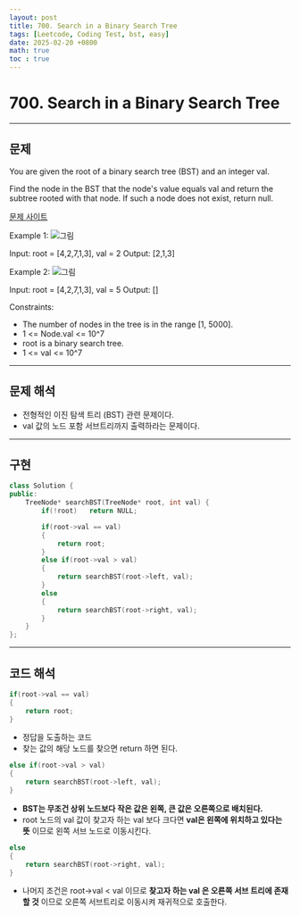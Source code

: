 ```yaml
---
layout: post
title: 700. Search in a Binary Search Tree
tags: [Leetcode, Coding Test, bst, easy]
date: 2025-02-20 +0800
math: true
toc : true
---
```



# 700. Search in a Binary Search Tree



****


## 문제 

You are given the root of a binary search tree (BST) and an integer val.

Find the node in the BST that the node's value equals val and return the subtree rooted with that node. If such a node does not exist, return null.

[문제 사이트](https://leetcode.com/problems/search-in-a-binary-search-tree/description/?envType=study-plan-v2&envId=leetcode-75)

Example 1:
![그림](https://assets.leetcode.com/uploads/2021/01/12/tree1.jpg)

Input: root = [4,2,7,1,3], val = 2
Output: [2,1,3]


Example 2:
![그림](https://assets.leetcode.com/uploads/2021/01/12/tree2.jpg)

Input: root = [4,2,7,1,3], val = 5
Output: []
 

Constraints:
- The number of nodes in the tree is in the range [1, 5000].
- 1 <= Node.val <= 10^7
- root is a binary search tree.
- 1 <= val <= 10^7



****


## 문제 해석

- 전형적인 이진 탐색 트리 (BST) 관련 문제이다.
- val 값의 노드 포함 서브트리까지 출력하라는 문제이다.



****


## 구현

```cpp
class Solution {
public:
    TreeNode* searchBST(TreeNode* root, int val) {
        if(!root)   return NULL;

        if(root->val == val)
        {
            return root;
        }
        else if(root->val > val)
        {
            return searchBST(root->left, val);
        }
        else
        {
            return searchBST(root->right, val);
        }
    }
};
```


****



## 코드 해석

```cpp
if(root->val == val)
{
    return root;
}
```

- 정답을 도출하는 코드
- 찾는 값의 해당 노드를 찾으면 return 하면 된다.

```cpp
else if(root->val > val)
{
    return searchBST(root->left, val);
}
```

- **BST는 무조건 상위 노드보다 작은 값은 왼쪽, 큰 값은 오른쪽으로 배치된다.**
- root 노드의 val 값이 찾고자 하는 val 보다 크다면 **val은 왼쪽에 위치하고 있다는 뜻** 이므로 왼쪽 서브 노드로 이동시킨다.


```cpp
else
{
    return searchBST(root->right, val);
}
```

- 나머지 조건은 root->val < val 이므로 **찾고자 하는 val 은 오른쪽 서브 트리에 존재할 것** 이므로 오른쪽 서브트리로 이동시켜 재귀적으로 호출한다.